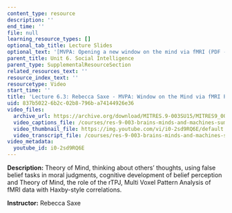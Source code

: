 ```yaml
---
content_type: resource
description: ''
end_time: ''
file: null
learning_resource_types: []
optional_tab_title: Lecture Slides
optional_text: '[MVPA: Opening a new window on the mind via fMRI (PDF - 1.9MB)](resources/mitres_9_003sum15_lec6-3)'
parent_title: Unit 6. Social Intelligence
parent_type: SupplementalResourceSection
related_resources_text: ''
resource_index_text: ''
resourcetype: Video
start_time: ''
title: 'Lecture 6.3: Rebecca Saxe - MVPA: Window on the Mind via fMRI Part 1'
uid: 837b5022-6b2c-02b8-796b-a74144926e36
video_files:
  archive_url: https://archive.org/download/MITRES.9-003SU15/MITRES9_003SU15_Lecture_6-3_300k.mp4
  video_captions_file: /courses/res-9-003-brains-minds-and-machines-summer-course-summer-2015/6669c237c25750aeb967a96e010a7665_i0-2sd9RQ6E.vtt
  video_thumbnail_file: https://img.youtube.com/vi/i0-2sd9RQ6E/default.jpg
  video_transcript_file: /courses/res-9-003-brains-minds-and-machines-summer-course-summer-2015/b42daead1fa4b146af766d6d0c7b2e4c_i0-2sd9RQ6E.pdf
video_metadata:
  youtube_id: i0-2sd9RQ6E
---
```


**Description:** Theory of Mind, thinking about others’ thoughts, using false belief tasks in moral judgments, cognitive development of belief perception and Theory of Mind, the role of the rTPJ, Multi Voxel Pattern Analysis of fMRI data with Haxby-style correlations.

**Instructor:** Rebecca Saxe